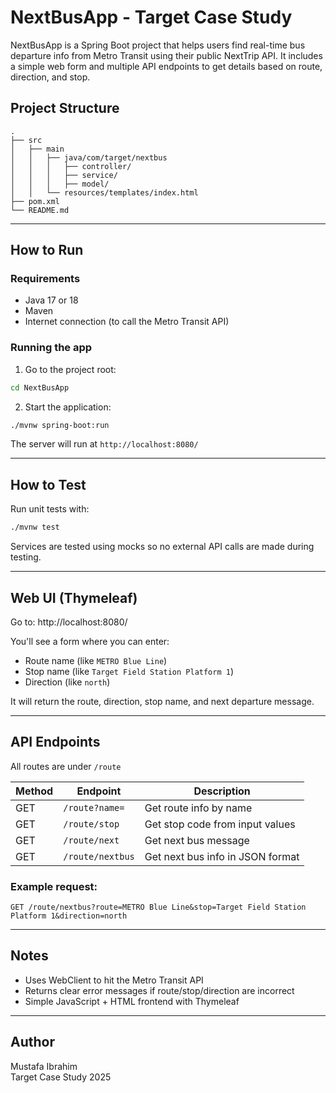 # NextBusApp - Target Case Study

NextBusApp is a Spring Boot project that helps users find real-time bus departure info from Metro Transit using their public NextTrip API. It includes a simple web form and multiple API endpoints to get details based on route, direction, and stop.


## Project Structure

```
.
├── src
│   ├── main
│   │   ├── java/com/target/nextbus
│   │   │   ├── controller/
│   │   │   ├── service/
│   │   │   ├── model/
│   │   └── resources/templates/index.html
├── pom.xml
└── README.md
```

---

## How to Run

### Requirements

- Java 17 or 18
- Maven
- Internet connection (to call the Metro Transit API)

### Running the app

1. Go to the project root:
```bash
cd NextBusApp
```

2. Start the application:
```bash
./mvnw spring-boot:run
```

The server will run at `http://localhost:8080/`

---

## How to Test

Run unit tests with:

```bash
./mvnw test
```

Services are tested using mocks so no external API calls are made during testing.

---

## Web UI (Thymeleaf)

Go to:
http://localhost:8080/

You'll see a form where you can enter:

- Route name (like `METRO Blue Line`)
- Stop name (like `Target Field Station Platform 1`)
- Direction (like `north`)

It will return the route, direction, stop name, and next departure message.

---

## API Endpoints

All routes are under `/route`

| Method | Endpoint        | Description                        |
|--------|------------------|------------------------------------|
| GET    | `/route?name=`   | Get route info by name             |
| GET    | `/route/stop`    | Get stop code from input values    |
| GET    | `/route/next`    | Get next bus message    |
| GET    | `/route/nextbus` | Get next bus info in JSON format   |

### Example request:
```
GET /route/nextbus?route=METRO Blue Line&stop=Target Field Station Platform 1&direction=north
```

---

## Notes

- Uses WebClient to hit the Metro Transit API
- Returns clear error messages if route/stop/direction are incorrect
- Simple JavaScript + HTML frontend with Thymeleaf

---

## Author

Mustafa Ibrahim  
Target Case Study 2025
